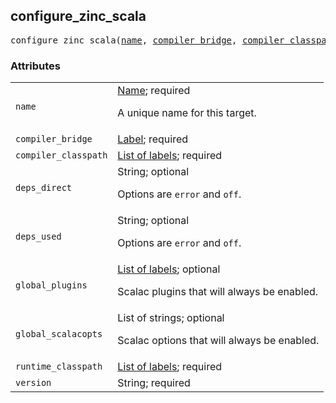 <a name="#configure_zinc_scala"></a>

## configure_zinc_scala

<pre>
configure_zinc_scala(<a href="#configure_zinc_scala-name">name</a>, <a href="#configure_zinc_scala-compiler_bridge">compiler_bridge</a>, <a href="#configure_zinc_scala-compiler_classpath">compiler_classpath</a>, <a href="#configure_zinc_scala-deps_direct">deps_direct</a>, <a href="#configure_zinc_scala-deps_used">deps_used</a>, <a href="#configure_zinc_scala-global_plugins">global_plugins</a>, <a href="#configure_zinc_scala-global_scalacopts">global_scalacopts</a>, <a href="#configure_zinc_scala-runtime_classpath">runtime_classpath</a>, <a href="#configure_zinc_scala-version">version</a>)
</pre>



### Attributes

<table class="params-table">
  <colgroup>
    <col class="col-param" />
    <col class="col-description" />
  </colgroup>
  <tbody>
    <tr id="configure_zinc_scala-name">
      <td><code>name</code></td>
      <td>
        <a href="https://bazel.build/docs/build-ref.html#name">Name</a>; required
        <p>
          A unique name for this target.
        </p>
      </td>
    </tr>
    <tr id="configure_zinc_scala-compiler_bridge">
      <td><code>compiler_bridge</code></td>
      <td>
        <a href="https://bazel.build/docs/build-ref.html#labels">Label</a>; required
      </td>
    </tr>
    <tr id="configure_zinc_scala-compiler_classpath">
      <td><code>compiler_classpath</code></td>
      <td>
        <a href="https://bazel.build/docs/build-ref.html#labels">List of labels</a>; required
      </td>
    </tr>
    <tr id="configure_zinc_scala-deps_direct">
      <td><code>deps_direct</code></td>
      <td>
        String; optional
        <p>
          Options are <code>error</code> and <code>off</code>.
        </p>
      </td>
    </tr>
    <tr id="configure_zinc_scala-deps_used">
      <td><code>deps_used</code></td>
      <td>
        String; optional
        <p>
          Options are <code>error</code> and <code>off</code>.
        </p>
      </td>
    </tr>
    <tr id="configure_zinc_scala-global_plugins">
      <td><code>global_plugins</code></td>
      <td>
        <a href="https://bazel.build/docs/build-ref.html#labels">List of labels</a>; optional
        <p>
          Scalac plugins that will always be enabled.
        </p>
      </td>
    </tr>
    <tr id="configure_zinc_scala-global_scalacopts">
      <td><code>global_scalacopts</code></td>
      <td>
        List of strings; optional
        <p>
          Scalac options that will always be enabled.
        </p>
      </td>
    </tr>
    <tr id="configure_zinc_scala-runtime_classpath">
      <td><code>runtime_classpath</code></td>
      <td>
        <a href="https://bazel.build/docs/build-ref.html#labels">List of labels</a>; required
      </td>
    </tr>
    <tr id="configure_zinc_scala-version">
      <td><code>version</code></td>
      <td>
        String; required
      </td>
    </tr>
  </tbody>
</table>
